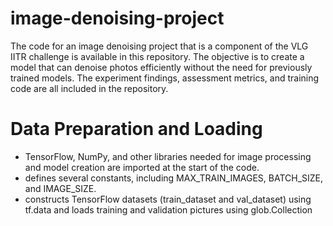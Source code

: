 # image-denoising-project
The code for an image denoising project that is a component of the VLG IITR challenge is available in this repository. The objective is to create a model that can denoise photos efficiently without the need for previously trained models. The experiment findings, assessment metrics, and training code are all included in the repository.
# Data Preparation and Loading
- TensorFlow, NumPy, and other libraries needed for image processing and model creation are imported at the start of the code.
- defines several constants, including MAX_TRAIN_IMAGES, BATCH_SIZE, and IMAGE_SIZE.
- constructs TensorFlow datasets (train_dataset and val_dataset) using tf.data and loads training and validation pictures using glob.Collection
